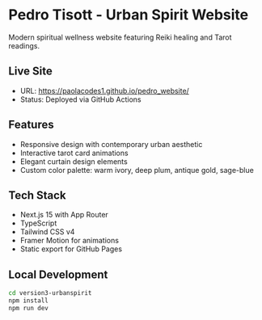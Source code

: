 # Pedro Tisott - Urban Spirit Website

Modern spiritual wellness website featuring Reiki healing and Tarot readings.

## Live Site
- URL: https://paolacodes1.github.io/pedro_website/
- Status: Deployed via GitHub Actions

## Features
- Responsive design with contemporary urban aesthetic
- Interactive tarot card animations
- Elegant curtain design elements
- Custom color palette: warm ivory, deep plum, antique gold, sage-blue

## Tech Stack
- Next.js 15 with App Router
- TypeScript
- Tailwind CSS v4
- Framer Motion for animations
- Static export for GitHub Pages

## Local Development
```bash
cd version3-urbanspirit
npm install
npm run dev
```
